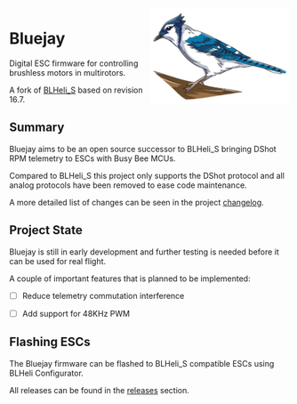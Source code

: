 <img align="right" src="bluejay.svg" alt="Bluejay" width="250">

# Bluejay
Digital ESC firmware for controlling brushless motors in multirotors.

A fork of [BLHeli_S](https://github.com/bitdump/BLHeli) based on revision 16.7.

## Summary
Bluejay aims to be an open source successor to BLHeli_S bringing DShot RPM telemetry to ESCs with Busy Bee MCUs.

Compared to BLHeli_S this project only supports the DShot protocol and all analog protocols have been removed to ease code maintenance.

A more detailed list of changes can be seen in the project [changelog](CHANGELOG.md).

## Project State
Bluejay is still in early development and further testing is needed before it can be used for real flight.

A couple of important features that is planned to be implemented:

- [ ] Reduce telemetry commutation interference
- [ ] Add support for 48KHz PWM


## Flashing ESCs
The Bluejay firmware can be flashed to BLHeli_S compatible ESCs using BLHeli Configurator.

All releases can be found in the [releases](https://github.com/mathiasvr/Bluejay/releases) section.
